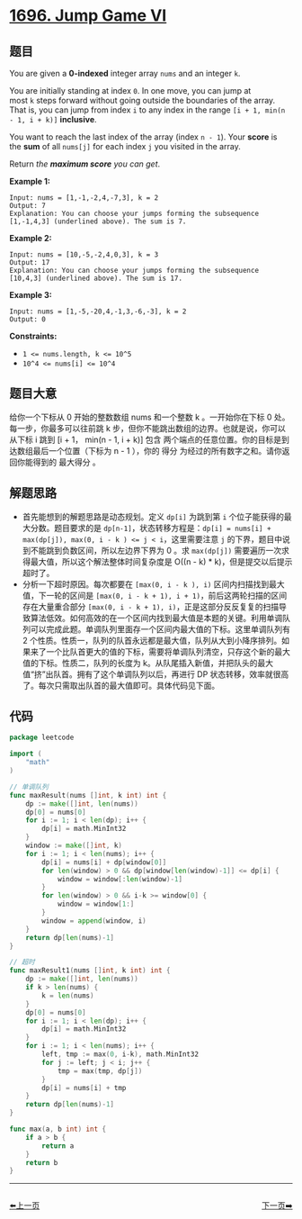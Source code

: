 # [1696. Jump Game VI](https://leetcode.com/problems/jump-game-vi/)

## 题目

You are given a **0-indexed** integer array `nums` and an integer `k`.

You are initially standing at index `0`. In one move, you can jump at most `k` steps forward without going outside the boundaries of the array. That is, you can jump from index `i` to any index in the range `[i + 1, min(n - 1, i + k)]` **inclusive**.

You want to reach the last index of the array (index `n - 1`). Your **score** is the **sum** of all `nums[j]` for each index `j` you visited in the array.

Return *the **maximum score** you can get*.

**Example 1:**

```
Input: nums = [1,-1,-2,4,-7,3], k = 2
Output: 7
Explanation: You can choose your jumps forming the subsequence [1,-1,4,3] (underlined above). The sum is 7.

```

**Example 2:**

```
Input: nums = [10,-5,-2,4,0,3], k = 3
Output: 17
Explanation: You can choose your jumps forming the subsequence [10,4,3] (underlined above). The sum is 17.

```

**Example 3:**

```
Input: nums = [1,-5,-20,4,-1,3,-6,-3], k = 2
Output: 0

```

**Constraints:**

- `1 <= nums.length, k <= 10^5`
- `10^4 <= nums[i] <= 10^4`

## 题目大意

给你一个下标从 0 开始的整数数组 nums 和一个整数 k 。一开始你在下标 0 处。每一步，你最多可以往前跳 k 步，但你不能跳出数组的边界。也就是说，你可以从下标 i 跳到 [i + 1， min(n - 1, i + k)] 包含 两个端点的任意位置。你的目标是到达数组最后一个位置（下标为 n - 1 ），你的 得分 为经过的所有数字之和。请你返回你能得到的 最大得分 。

## 解题思路

- 首先能想到的解题思路是动态规划。定义 `dp[i]` 为跳到第 `i` 个位子能获得的最大分数。题目要求的是 `dp[n-1]`，状态转移方程是：`dp[i] = nums[i] + max(dp[j]), max(0, i - k ) <= j < i`，这里需要注意 `j` 的下界，题目中说到不能跳到负数区间，所以左边界下界为 0 。求 `max(dp[j])` 需要遍历一次求得最大值，所以这个解法整体时间复杂度是 O((n - k) * k)，但是提交以后提示超时了。
- 分析一下超时原因。每次都要在 `[max(0, i - k ), i)` 区间内扫描找到最大值，下一轮的区间是 `[max(0, i - k + 1), i + 1)`，前后这两轮扫描的区间存在大量重合部分  `[max(0, i - k + 1), i)`，正是这部分反反复复的扫描导致算法低效。如何高效的在一个区间内找到最大值是本题的关键。利用单调队列可以完成此题。单调队列里面存一个区间内最大值的下标。这里单调队列有 2 个性质。性质一，队列的队首永远都是最大值，队列从大到小降序排列。如果来了一个比队首更大的值的下标，需要将单调队列清空，只存这个新的最大值的下标。性质二，队列的长度为 k。从队尾插入新值，并把队头的最大值“挤”出队首。拥有了这个单调队列以后，再进行 DP 状态转移，效率就很高了。每次只需取出队首的最大值即可。具体代码见下面。

## 代码

```go
package leetcode

import (
	"math"
)

// 单调队列
func maxResult(nums []int, k int) int {
	dp := make([]int, len(nums))
	dp[0] = nums[0]
	for i := 1; i < len(dp); i++ {
		dp[i] = math.MinInt32
	}
	window := make([]int, k)
	for i := 1; i < len(nums); i++ {
		dp[i] = nums[i] + dp[window[0]]
		for len(window) > 0 && dp[window[len(window)-1]] <= dp[i] {
			window = window[:len(window)-1]
		}
		for len(window) > 0 && i-k >= window[0] {
			window = window[1:]
		}
		window = append(window, i)
	}
	return dp[len(nums)-1]
}

// 超时
func maxResult1(nums []int, k int) int {
	dp := make([]int, len(nums))
	if k > len(nums) {
		k = len(nums)
	}
	dp[0] = nums[0]
	for i := 1; i < len(dp); i++ {
		dp[i] = math.MinInt32
	}
	for i := 1; i < len(nums); i++ {
		left, tmp := max(0, i-k), math.MinInt32
		for j := left; j < i; j++ {
			tmp = max(tmp, dp[j])
		}
		dp[i] = nums[i] + tmp
	}
	return dp[len(nums)-1]
}

func max(a, b int) int {
	if a > b {
		return a
	}
	return b
}
```




----------------------------------------------
<div style="display: flex;justify-content: space-between;align-items: center;">
<p><a href="https://books.halfrost.com/leetcode/ChapterFour/1600~1699/1695.Maximum-Erasure-Value/">⬅️上一页</a></p>
<p><a href="https://books.halfrost.com/leetcode/ChapterFour/1700~1799/1704.Determine-if-String-Halves-Are-Alike/">下一页➡️</a></p>
</div>
